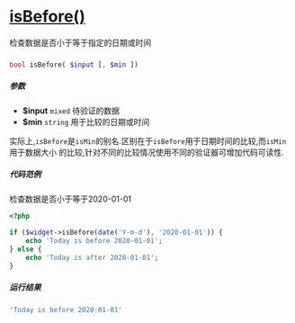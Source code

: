 [isBefore()](http://twinh.github.io/widget/api/isBefore)
========================================================

检查数据是否小于等于指定的日期或时间

### 
```php
bool isBefore( $input [, $min ])
```

##### 参数
* **$input** `mixed` 待验证的数据
* **$min** `string` 用于比较的日期或时间


实际上,`isBefore`是`isMin`的别名.区别在于`isBefore`用于日期时间的比较,而`isMin`用于数据大小
的比较,针对不同的比较情况使用不同的验证器可增加代码可读性.


##### 代码范例
检查数据是否小于等于2020-01-01
```php
<?php
 
if ($widget->isBefore(date('Y-m-d'), '2020-01-01')) {
    echo 'Today is before 2020-01-01';
} else {
    echo 'Today is after 2020-01-01';
}
```
##### 运行结果
```php
'Today is before 2020-01-01'
```
